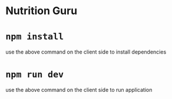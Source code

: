 # Nutrition Guru
# `npm install`
use the above command on the client side to install dependencies

# `npm run dev`
use the above command on the client side to run application
